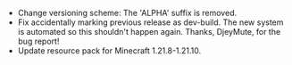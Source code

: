 - Change versioning scheme: The 'ALPHA' suffix is removed.
- Fix accidentally marking previous release as dev-build. The new system is automated so this shouldn't happen again. Thanks, DjeyMute, for the bug report!
- Update resource pack for Minecraft 1.21.8-1.21.10.
